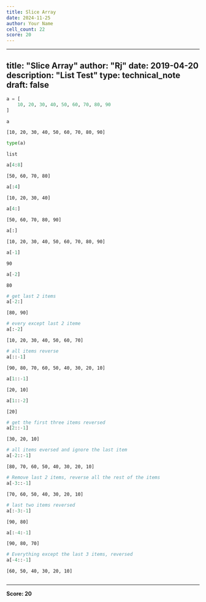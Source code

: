```yaml
---
title: Slice Array
date: 2024-11-25
author: Your Name
cell_count: 22
score: 20
---
```


---
title: "Slice Array"
author: "Rj"
date: 2019-04-20
description: "List Test"
type: technical_note
draft: false
---

```python
a = [
    10, 20, 30, 40, 50, 60, 70, 80, 90
]
```


```python
a
```




    [10, 20, 30, 40, 50, 60, 70, 80, 90]




```python
type(a)
```




    list




```python
a[4:8]
```




    [50, 60, 70, 80]




```python
a[:4]
```




    [10, 20, 30, 40]




```python
a[4:]
```




    [50, 60, 70, 80, 90]




```python
a[:]
```




    [10, 20, 30, 40, 50, 60, 70, 80, 90]




```python
a[-1]
```




    90




```python
a[-2]
```




    80




```python
# get last 2 items
a[-2:]
```




    [80, 90]




```python
# every except last 2 iteme
a[:-2]
```




    [10, 20, 30, 40, 50, 60, 70]




```python
# all items reverse
a[::-1]
```




    [90, 80, 70, 60, 50, 40, 30, 20, 10]




```python
a[1::-1]
```




    [20, 10]




```python
a[1::-2]
```




    [20]




```python
# get the first three items reversed
a[2::-1]
```




    [30, 20, 10]




```python
# all items eversed and ignore the last item
a[-2::-1]
```




    [80, 70, 60, 50, 40, 30, 20, 10]




```python
# Remove last 2 items, reverse all the rest of the items
a[-3::-1]
```




    [70, 60, 50, 40, 30, 20, 10]




```python
# last two items reversed
a[:-3:-1]
```




    [90, 80]




```python
a[:-4:-1]
```




    [90, 80, 70]




```python
# Everything except the last 3 items, reversed
a[-4::-1]
```




    [60, 50, 40, 30, 20, 10]




```python

```


---
**Score: 20**